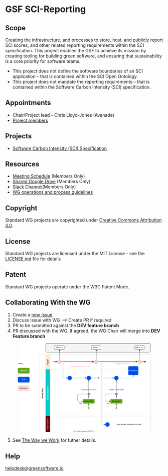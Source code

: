 # GSF SCI-Reporting

## Scope

Creating the infrastructure, and processes to store, host, and publicly report SCI scores, and other related reporting requirements within the SCI specification.
This project enables the GSF to achieve its mission by creating tooling for building green software, and ensuring that sustainability is a core priority for software teams.
 - This project does not define the software boundaries of an SCI application – that is contained within the SCI Open Ontology.
 - This project does not mandate the reporting requirements – that is contained within the Software Carbon Intensity (SCI) specification.

## Appointments 
- Chair/Project lead - Chris Lloyd-Jones (Avanade)
- [Project members](https://greensoftware.foundation/projects/sci-reporting)

## Projects
- [Software Carbon Intensity (SCI) Specification](https://github.com/Green-Software-Foundation/swg_software_carbon_intensity/tree/dev)

## Resources

* [Meeting Schedule](tbc) (Members Only)
* [Shared Google Drive](https://drive.google.com/drive/folders/1zHLA0itlhq5Cf1WS-TxchLkqqA_dZoNp?usp=sharing) (Members Only)
* [Slack Channel](https://greensoftwarefdn.slack.com/archives/C02UZRH5QJ3)(Members Only)
* [WG operations and process guidelines](https://github.com/Green-Software-Foundation/standards_wg/blob/main/the_way_we_work.md)

## Copyright
Standard WG projects are copyrighted under [Creative Commons Attribution 4.0](https://creativecommons.org/licenses/by/4.0/).

## License
Standard WG projects are licensed under the MIT License - see the [LICENSE.md](licenses/standards-wg-license.md) file for details

## Patent
Standard WG projects operate under the W3C Patent Mode.

## Collaborating With the WG

1. Create a [new Issue](https://github.com/Green-Software-Foundation/standards_wg/issues/new)
2. Discuss Issue with WG --> Create PR if required
3. PR to be submitted against the **DEV feature branch**
4. PR discussed with the WG. If agreed, the WG Chair will merge into **DEV Feature branch**
 
<figure>
	<img src="images/single-trunk-branch.svg" alt="GSF Single-Trunk Based Branch Flow">
	<figcaption></figcaption>
</figure>

5. See [The Way we Work](https://github.com/Green-Software-Foundation/standards_wg/blob/main/the_way_we_work.md) for futher details.

## Help
helpdesk@greensoftware.io
